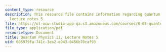 ```yaml
---
content_type: resource
description: This resource file contains information regarding quantum physics II,
  lecture notes 5.
file: https://ol-ocw-studio-app-qa.s3.amazonaws.com/courses/8-05-quantum-physics-ii-fall-2013/005979fa741c3ea2e0430456b70caf93_MIT8_05F13_Chap_05.pdf
file_type: application/pdf
resourcetype: Document
title: Quantum Physics II, Lecture Notes 5
uid: 005979fa-741c-3ea2-e043-0456b70caf93
---
```

